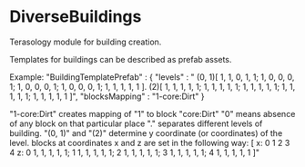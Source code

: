 DiverseBuildings
================

Terasology module for building creation.

Templates for buildings can be described as prefab assets.

Example:
    "BuildingTemplatePrefab" : {
        "levels" : "
        (0, 1)[
        1, 1, 0, 1, 1;
        1, 0, 0, 0, 1;
        1, 0, 0, 0, 1;
        1, 0, 0, 0, 1;
        1, 1, 1, 1, 1
        ].
        (2)[
        1, 1, 1, 1, 1;
        1, 1, 1, 1, 1;
        1, 1, 1, 1, 1;
        1, 1, 1, 1, 1;
        1, 1, 1, 1, 1
        ]",
        "blocksMapping" : "1-core:Dirt"
    }

"1-core:Dirt" creates mapping of "1" to block "core:Dirt"
"0" means absence of any block on that particular place
"." separates different levels of building.
"(0, 1)" and "(2)" determine y coordinate (or coordinates) of the level.
blocks at coordinates x and z are set in the following way:
[    x: 0  1  2  3  4
 z: 0   1, 1, 1, 1, 1;
    1   1, 1, 1, 1, 1;
    2   1, 1, 1, 1, 1;
    3   1, 1, 1, 1, 1;
    4   1, 1, 1, 1, 1
]"
